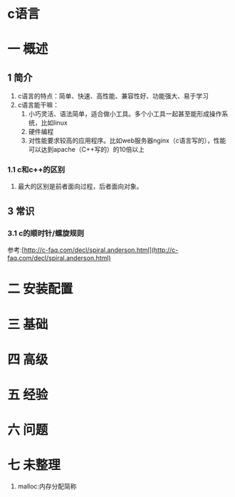# c语言
# 一 概述

## 1 简介
1. c语言的特点：简单、快速、高性能、兼容性好、功能强大、易于学习
2. c语言能干嘛：
    1. 小巧灵活、语法简单，适合做小工具。多个小工具一起甚至能形成操作系统，比如linux
    2. 硬件编程
    3. 对性能要求较高的应用程序。比如web服务器nginx（c语言写的），性能可以达到apache（C++写的）的10倍以上
    
### 1.1 c和c++的区别
1. 最大的区别是前者面向过程，后者面向对象。
    
## 3 常识
### 3.1 c的顺时针/螺旋规则
参考:[http://c-faq.com/decl/spiral.anderson.html](http://c-faq.com/decl/spiral.anderson.html)

# 二 安装配置
# 三 基础
# 四 高级
# 五 经验
# 六 问题

# 七 未整理
1. malloc:内存分配简称
